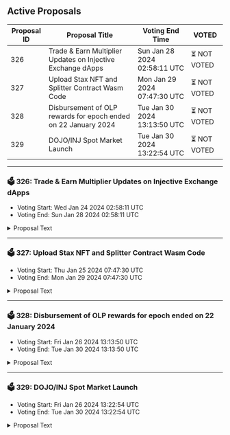 ## Active Proposals

| Proposal ID | Proposal Title | Voting End Time | VOTED |
|-------------|----------------|-----------------|-------|
| 326 | Trade & Earn Multiplier Updates on Injective Exchange dApps | Sun Jan 28 2024 02:58:11 UTC | ⏳ NOT VOTED |
| 327 | Upload Stax NFT and Splitter Contract Wasm Code | Mon Jan 29 2024 07:47:30 UTC | ⏳ NOT VOTED |
| 328 | Disbursement of OLP rewards for epoch ended on 22 January 2024 | Tue Jan 30 2024 13:13:50 UTC | ⏳ NOT VOTED |
| 329 | DOJO/INJ Spot Market Launch | Tue Jan 30 2024 13:22:54 UTC | ⏳ NOT VOTED |

---

### 🗳 326: Trade & Earn Multiplier Updates on Injective Exchange dApps
- Voting Start: Wed Jan 24 2024 02:58:11 UTC
- Voting End: Sun Jan 28 2024 02:58:11 UTC

<details>
<summary>Proposal Text</summary>
 
To support trading activity in new markets across exchange dApps built on Injective, we propose boosting the T&E multipliers for the JUP/USDT PERP and ZRO/USDT PERP markets to 50x, while resetting the multipliers for other markets. This will keep the T&E multiplier boosts meaningful rather than diluting the impact of the boosts between several markets.

By voting YES on this proposal, you agree to update T&E multipliers based on the description above.

By voting NO on the proposal, you do not support updating the T&E multipliers based on the description above.

By voting NO WITH VETO, you find this proposal to be (1) spam, i.e., irrelevant to the Injective ecosystem, (2) disproportionately infringes on minority interests, or (3) violates or encourages violation of the rules of engagement as currently set out by Injective governance. If the number of ‘NoWithVeto’ votes is greater than a third of total votes, the proposal is rejected and the 500 INJ deposit is burned.

By voting ABSTAIN, you wish to contribute to quorum while formally declining to vote either for or against the proposal.

Disclosure: I am a member of the Injective Labs team.
</details>

---

### 🗳 327: Upload Stax NFT and Splitter Contract Wasm Code
- Voting Start: Thu Jan 25 2024 07:47:30 UTC
- Voting End: Mon Jan 29 2024 07:47:30 UTC

<details>
<summary>Proposal Text</summary>
 
Background:n Stax has developed a sophisticated NFT contract ecosystem, featuring a framework that incorporates a unique revenue-sharing mechanism. This system is designed to distribute funds fairly among community members. The funds come from profits with the addition of casino mini-games like coinflip, pending a separate proposal for mainnet deployment.n n Summary:n This proposal suggests integrating the Stax NFT Contract and Splitter Contract into the Injective Protocol. These contracts are designed for automated, trustless, and transparent revenue distribution within the Stax community. Both contracts have undergone thorough testing on the testnet, demonstrating their reliability. The Talis team has verified that all features of the NFT contract work as expected.n n Contract Specifications:n n Stax NFT Contractn - Purpose: Manages NFT issuance and integrates a revenue-sharing mechanism to support a sustainable ecosystem.n - Key Features: Advanced NFT management, revenue distribution mechanism.n - Current Status: Tested on testnet and ready for deployment with Talis.n n Splitter Contractn - Purpose: Allocates revenues from coinflip games and other blockchain activities to specific wallets, ensuring fair and transparent distribution.n - Key Features: Efficient fund distribution, supports multiple recipients.n - Current Status: Tested on testnet.n n Technical Details:n - Release Version: stax-nft-v1.0.0n - Code Repository: [GitHub Repository](https://github.com/staxNFT/stax-nft)n - Compiler Used: cosmwasm/optimizer:0.15.0n - Checksum: [Provided in checksums.txt]n For detailed information, please visit the Stax website and review the codebase on GitHub.n n TL;DRn - Stax introduces a novel approach to the NFT sector by combining 3D generative art and revenue sharing mechanism with casino-style mini-games. n n -This proposal aims to integrate the Stax NFT Contract and Splitter Contract with the Injective Protocol to provide a transparent and trustless infrastructure, enabling community members to utilize INJ in innovative ways.n n -By voting YES on this proposal, you agree to uploading Stax's NFT and Splitter Wasm Contracts code as described in this proposal.n n -By voting NO on the proposal, you do not support uploading Stax's NFT and Splitter Wasm Contracts code as described in this proposal.n n n -By voting NO WITH VETO, you find this proposal to be spam/irrelevant/malicious to governance, and contribute to burning 100 INJ deposit if NoWithVeto votes are greater than ⅓ of the total voting power.n n -By voting ABSTAIN, you wish to contribute to quorum while formally declining to vote either for or against the proposal.n n Links:n n - [Stax on Injective Protocol](https://inj.stax.live/#/)n - [GitHub Repository](https://github.com/staxNFT/stax-nft)n - [Stax Twitter](https://twitter.com/stax_nft)n - [Stax Discord](https://discord.gg/jexPxngaWa)n 
</details>

---

### 🗳 328: Disbursement of OLP rewards for epoch ended on 22 January 2024
- Voting Start: Fri Jan 26 2024 13:13:50 UTC
- Voting End: Tue Jan 30 2024 13:13:50 UTC

<details>
<summary>Proposal Text</summary>
 
If passed, this proposal confirms the final Open Liquidity Program market maker performance of epoch 28 as well as the distribution of 42597.543 INJ tokens, of which 22597.728 INJ are the OLP vested amount from epoch 25, and 19999.815 INJ are 50% of the OLP rewards allocated to epoch 28. The remaining OLP rewards of epoch 28 will be disbursed along with the rewards disbursement of epoch 31. The recipient must still be an active participant of the program in order to receive future disbursements. For a further breakdown of rewards refer to the IPFS link: https://cloudflare-ipfs.com/ipfs/QmY4Pgrj9CfJudXFb8dQKtwyd5qLahc4n7whNdsphzVm9Q
</details>

---

### 🗳 329: DOJO/INJ Spot Market Launch
- Voting Start: Fri Jan 26 2024 13:22:54 UTC
- Voting End: Tue Jan 30 2024 13:22:54 UTC

<details>
<summary>Proposal Text</summary>
 
This proposal will launch the DOJO/INJ Spot Market with maker and taker fees -0.002% and 0.02% respectively
</details>
